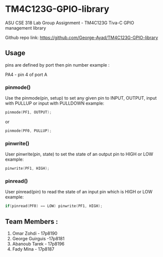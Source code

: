 # TM4C123G-GPIO-library
ASU CSE 318 Lab Group Assignment - TM4C123G Tiva-C GPIO management library

Github repo link:	https://github.com/George-Ayad/TM4C123G-GPIO-library



## Usage

pins are defined by port then pin number
example :

PA4 - pin 4 of port A



### pinmode()

Use the pinmode(pin, setup)  to set any given pin to INPUT, OUTPUT, input with PULLUP or input with PULLDOWN
example: 

```C
pinmode(PF1, OUTPUT);
```

or 

```c
pinmode(PF0, PULLUP);
```



### pinwrite()
User pinwrite(pin, state) to set the state of an output pin to HIGH or LOW
example:

```c
pinwrite(PF1, HIGH);
```



### pinread()
User pinread(pin) to read the state of an input pin which is HIGH or LOW
example:

```c
if(pinread(PF0) == LOW) pinwrite(PF1, HIGH);
```





## Team Members :
1. Omar Zohdi - 17p8190
2. George Guirguis -17p8181
3. Abanoub Tarek - 17p8196
4. Fady Mina - 17p8187

